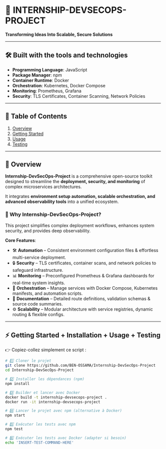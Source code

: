 # 🚀 INTERNSHIP-DEVSECOPS-PROJECT  
**Transforming Ideas Into Scalable, Secure Solutions**

---

## 🛠️ Built with the tools and technologies
- **Programming Language**: JavaScript  
- **Package Manager**: npm  
- **Container Runtime**: Docker  
- **Orchestration**: Kubernetes, Docker Compose  
- **Monitoring**: Prometheus, Grafana  
- **Security**: TLS Certificates, Container Scanning, Network Policies  

---

## 📑 Table of Contents
1. [Overview](#overview)  
2. [Getting Started](#getting-started)  
3. [Usage](#usage)  
4. [Testing](#testing)  

---

## 📌 Overview
**Internship-DevSecOps-Project** is a comprehensive open-source toolkit designed to streamline the **deployment, security, and monitoring** of complex microservices architectures.  

It integrates **environment setup automation, scalable orchestration, and advanced observability tools** into a unified ecosystem.

### 🔎 Why Internship-DevSecOps-Project?
This project simplifies complex deployment workflows, enhances system security, and provides deep observability.  

**Core Features**:  
- 🛠️ **Automation** – Consistent environment configuration files & effortless multi-service deployment.  
- 🔒 **Security** – TLS certificates, container scans, and network policies to safeguard infrastructure.  
- 📊 **Monitoring** – Preconfigured Prometheus & Grafana dashboards for real-time system insights.  
- 🚀 **Orchestration** – Manage services with Docker Compose, Kubernetes manifests, and automation scripts.  
- 📝 **Documentation** – Detailed route definitions, validation schemas & source code summaries.  
- ⚙️ **Scalability** – Modular architecture with service registries, dynamic routing & flexible configs.  

---

## ⚡ Getting Started + Installation + Usage + Testing  
👉 Copiez-collez simplement ce script :

```bash
# 1️⃣ Cloner le projet
git clone https://github.com/BEN-OSSAMA/Internship-DevSecOps-Project
cd Internship-DevSecOps-Project

# 2️⃣ Installer les dépendances (npm)
npm install

# 3️⃣ Builder et lancer avec Docker
docker build -t internship-devsecops-project .
docker run -it internship-devsecops-project

# 4️⃣ Lancer le projet avec npm (alternative à Docker)
npm start

# 5️⃣ Exécuter les tests avec npm
npm test

# 6️⃣ Exécuter les tests avec Docker (adapter si besoin)
echo 'INSERT-TEST-COMMAND-HERE'
